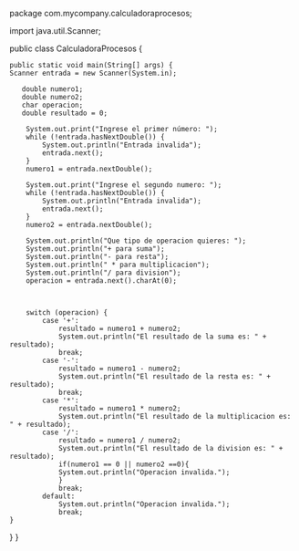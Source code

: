 package com.mycompany.calculadoraprocesos;

import java.util.Scanner;

public class CalculadoraProcesos {

    public static void main(String[] args) {
    Scanner entrada = new Scanner(System.in);
    
       double numero1;
       double numero2;
       char operacion;
       double resultado = 0;
            
        System.out.print("Ingrese el primer número: ");
        while (!entrada.hasNextDouble()) {
            System.out.println("Entrada invalida");
            entrada.next();
        }
        numero1 = entrada.nextDouble();

        System.out.print("Ingrese el segundo numero: ");
        while (!entrada.hasNextDouble()) {
            System.out.println("Entrada invalida");
            entrada.next();
        }
        numero2 = entrada.nextDouble();
        
        System.out.println("Que tipo de operacion quieres: ");
        System.out.println("+ para suma");
        System.out.println("- para resta");
        System.out.println(" * para multiplicacion");
        System.out.println("/ para division");
        operacion = entrada.next().charAt(0);
        
       
        
        switch (operacion) {
            case '+':
                resultado = numero1 + numero2;
                System.out.println("El resultado de la suma es: " + resultado);
                break;
            case '-':
                resultado = numero1 - numero2;
                System.out.println("El resultado de la resta es: " + resultado);
                break;
            case '*':
                resultado = numero1 * numero2;
                System.out.println("El resultado de la multiplicacion es: " + resultado);
            case '/':
                resultado = numero1 / numero2;
                System.out.println("El resultado de la division es: " + resultado);
                if(numero1 == 0 || numero2 ==0){
                System.out.println("Operacion invalida.");
                }
                break;
            default:
                System.out.println("Operacion invalida.");
                break;
    }
 }
}
